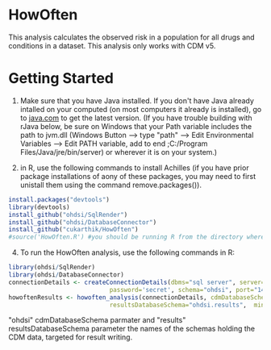 HowOften
===============

This analysis calculates the observed risk in a population for all drugs and conditions in a dataset. This analysis only works with CDM v5.


Getting Started
===============

1. Make sure that you have Java installed. If you don't have Java already intalled on your computed (on most computers it already is installed), go to [java.com](http://java.com) to get the latest version.  (If you have trouble building with rJava below, be sure on Windows that your Path variable includes the path to jvm.dll (Windows Button --> type "path" --> Edit Environmental Variables --> Edit PATH variable, add to end ;C:/Program Files/Java/jre/bin/server) or wherever it is on your system.)

2. in R, use the following commands to install Achilles (if you have prior package installations of aony of these packages, you may need to first unistall them using the command remove.packages()).

  ```r
  install.packages("devtools")
  library(devtools)
  install_github("ohdsi/SqlRender")
  install_github("ohdsi/DatabaseConnector")
  install_github("cukarthik/HowOften")
  #source('HowOften.R') #you should be running R from the directory where this script is located or qualify the path
  ```
  
4. To run the HowOften analysis, use the following commands in R: 

  ```r
  library(ohdsi/SqlRender)
  library(ohdsi/DatabaseConnector)
  connectionDetails <- createConnectionDetails(dbms="sql server", server="DB Server Name", user="secret",
                              password='secret', schema="ohdsi", port="1433")
  howoftenResults <- howoften_analysis(connectionDetails, cdmDatabaseSchema="ohdsi.dbo", 
                              resultsDatabaseSchema="ohdsi.results",  minPersonsExposed = "10")
  ```
  "ohdsi" cdmDatabaseSchema parmater and "results" resultsDatabaseSchema parameter the names of the schemas holding the CDM data, targeted for result writing. 


